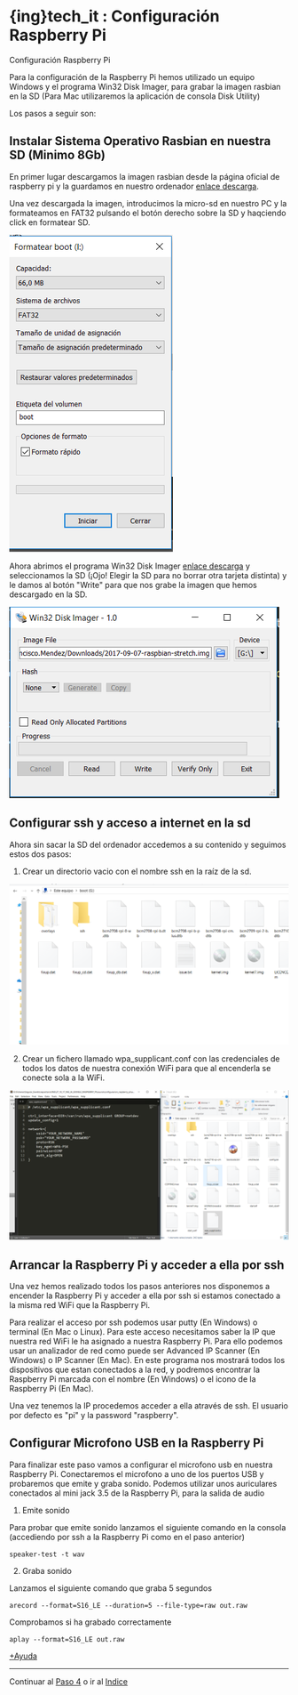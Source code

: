 # {ing}tech_it : Configuración Raspberry Pi

Configuración Raspberry Pi

Para la configuración de la Raspberry Pi hemos utilizado un equipo Windows y el programa Win32 Disk Imager, para grabar la imagen rasbian en la SD (Para Mac utilizaremos la aplicación de consola Disk Utility)

Los pasos a seguir son:
## Instalar Sistema Operativo Rasbian en nuestra SD (Minimo 8Gb)

En primer lugar descargamos la imagen rasbian desde la página oficial de raspberry pi y la guardamos en nuestro ordenador [enlace descarga](https://www.raspberrypi.org/downloads/raspbian/).

Una vez descargada la imagen, introducimos la micro-sd en nuestro PC y la formateamos en FAT32 pulsando el botón derecho sobre la SD y haqciendo click en formatear SD.

![FORMATEAR TARJETA](./images/borrar_sd.PNG)

Ahora abrimos el programa Win32 Disk Imager [enlace descarga](https://sourceforge.net/projects/win32diskimager/) y seleccionamos la SD (¡Ojo! Elegir la SD para no borrar otra tarjeta distinta) y le damos al botón "Write" para que nos grabe la imagen que hemos descargado en la SD.

![GRABAR WIN32DISKIMAGER](./images/win_32_imager.PNG)


## Configurar ssh y acceso a internet en la sd

Ahora sin sacar la SD del ordenador accedemos a su contenido y seguimos estos dos pasos:
1. Crear un directorio vacio con el nombre ssh en la raíz de la sd.

![CREAR DIRECTORIO SSH](./images/directorio_ssh.PNG)

2. Crear un fichero llamado wpa_supplicant.conf con las credenciales de todos los datos de nuestra conexión WiFi para que al encenderla se conecte sola a la WiFi.


![CREAR FICHERO CONFIGURACION](./images/configuracion_wpa_supplicant_conf.PNG)

## Arrancar la Raspberry Pi y acceder a ella por ssh

Una vez hemos realizado todos los pasos anteriores nos disponemos a encender la Raspberry Pi y acceder a ella por ssh si estamos conectado a la misma red WiFi que la Raspberry Pi.

Para realizar el acceso por ssh podemos usar putty (En Windows) o terminal (En Mac o Linux). Para este acceso necesitamos saber la IP que nuestra red WiFi le ha asignado a nuestra Raspberry Pi. Para ello podemos usar un analizador de red como puede ser Advanced IP Scanner (En Windows) o IP Scanner (En Mac). En este programa nos mostrará todos los dispositivos que estan conectados a la red, y podremos encontrar la Raspberry Pi marcada con el nombre (En Windows) o el icono de la Raspberry Pi (En Mac).

Una vez tenemos la IP procedemos acceder a ella através de ssh. El usuario por defecto es "pi" y la password "raspberry".

## Configurar Microfono USB en la Raspberry Pi

Para finalizar este paso vamos a configurar el microfono usb en nuestra Raspberry Pi. Conectaremos el microfono a uno de los puertos USB y probaremos que emite y graba sonido. Podemos utilizar unos auriculares conectados al mini jack 3.5 de la Raspberry Pi, para la salida de audio

1. Emite sonido

Para probar que emite sonido lanzamos el siguiente comando en la consola (accediendo por ssh a la Raspberry Pi como en el paso anterior)

~~~
speaker-test -t wav  
~~~


2. Graba sonido

Lanzamos el siguiente comando que graba 5 segundos

~~~
arecord --format=S16_LE --duration=5 --file-type=raw out.raw 
~~~

Comprobamos si ha grabado correctamente

~~~
aplay --format=S16_LE out.raw  
~~~

[+Ayuda](https://developers.google.com/assistant/sdk/develop/python/hardware/audio)


--------
Continuar al  [Paso 4](./instalacion_sdk_google_assistant.md) o ir al [Indice](./index.md)
